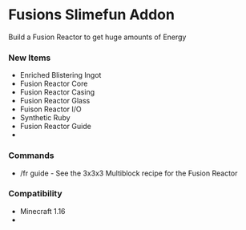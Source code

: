 # Fusions Slimefun Addon

Build a Fusion Reactor to get huge amounts of Energy


### New Items

- Enriched Blistering Ingot
- Fusion Reactor Core
- Fusion Reactor Casing
- Fusion Reactor Glass
- Fuison Reactor I/O
- Synthetic Ruby
- Fusion Reactor Guide
- 

### Commands

- /fr guide - See the 3x3x3 Multiblock recipe for the Fusion Reactor

### Compatibility
- Minecraft 1.16
- 

